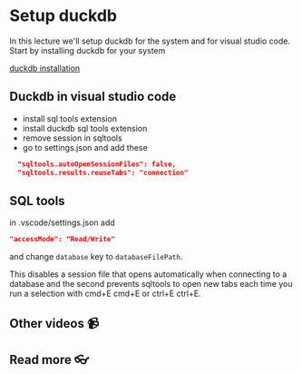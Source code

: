 # Setup duckdb

In this lecture we'll setup duckdb for the system and for visual studio code. Start by installing duckdb for your system 

[duckdb installation](https://duckdb.org/docs/installation/?version=stable&environment=cli&platform=macos&download_method=package_manager)


## Duckdb in visual studio code
- install sql tools extension 
- install duckdb sql tools extension
- remove session in sqltools
- go to settings.json and add these 
  
```json
  "sqltools.autoOpenSessionFiles": false,
  "sqltools.results.reuseTabs": "connection"
```

## SQL tools 

in .vscode/settings.json add 

```json
"accessMode": "Read/Write"
```

and change `database` key to `databaseFilePath`.

This disables a session file that opens automatically when connecting to a database and the second prevents sqltools to open new tabs each time you run a selection with cmd+E cmd+E or ctrl+E ctrl+E.

## Other videos 📹

## Read more 👓

